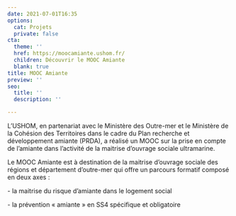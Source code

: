 ```yaml
---
date: 2021-07-01T16:35
options:
  cat: Projets
  private: false
cta:
  theme: ''
  href: https://moocamiante.ushom.fr/
  children: Découvrir le MOOC Amiante
  blank: true
title: MOOC Amiante
preview: ''
seo:
  title: ''
  description: ''

---
```

L’USHOM, en partenariat avec le Ministère des Outre-mer et le Ministère de la Cohésion des Territoires dans le cadre du Plan recherche et développement amiante (PRDA), a réalisé un MOOC sur la prise en compte de l’amiante dans l’activité de la maitrise d’ouvrage sociale ultramarine.

Le MOOC Amiante est à destination de la maitrise d’ouvrage sociale des régions et département d’outre-mer qui offre un parcours formatif composé en deux axes :

\- la maitrise du risque d’amiante dans le logement social

\- la prévention « amiante » en SS4 spécifique et obligatoire